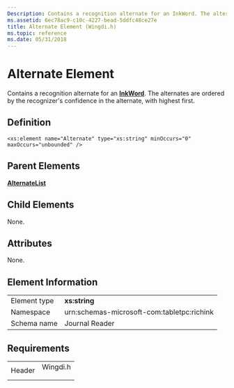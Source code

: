 ```yaml
---
Description: Contains a recognition alternate for an InkWord. The alternates are ordered by the recognizer's confidence in the alternate, with highest first.
ms.assetid: 6ec78ac9-c10c-4227-bead-5ddfc48ce27e
title: Alternate Element (Wingdi.h)
ms.topic: reference
ms.date: 05/31/2018
---
```


# Alternate Element

Contains a recognition alternate for an [**InkWord**](inkword-element.md). The alternates are ordered by the recognizer's confidence in the alternate, with highest first.

## Definition

``` syntax
<xs:element name="Alternate" type="xs:string" minOccurs="0" maxOccurs="unbounded" />
```

## Parent Elements

[**AlternateList**](alternatelist-element.md)

## Child Elements

None.

## Attributes

None.

## Element Information



|              |                                            |
|--------------|--------------------------------------------|
| Element type | **xs:string**                              |
| Namespace    | urn:schemas-microsoft-com:tabletpc:richink |
| Schema name  | Journal Reader                             |



 

## Requirements



|                   |                                                                                     |
|-------------------|-------------------------------------------------------------------------------------|
| Header<br/> | <dl> <dt>Wingdi.h</dt> </dl> |



 

 




